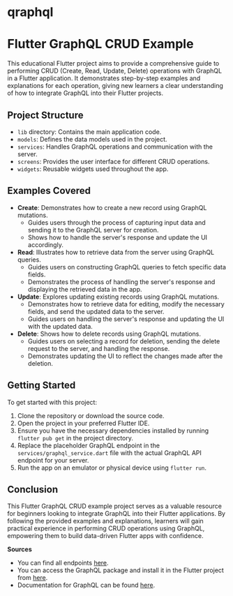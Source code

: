 # qraphql





<body>
  <h1>Flutter GraphQL CRUD Example</h1>

  <p>
    This educational Flutter project aims to provide a comprehensive guide to performing CRUD (Create, Read, Update,
    Delete) operations with GraphQL in a Flutter application. It demonstrates step-by-step examples and explanations
    for each operation, giving new learners a clear understanding of how to integrate GraphQL into their Flutter
    projects.
  </p>

  <h2>Project Structure</h2>

  <ul>
    <li><code>lib</code> directory: Contains the main application code.</li>
    <li><code>models</code>: Defines the data models used in the project.</li>
    <li><code>services</code>: Handles GraphQL operations and communication with the server.</li>
    <li><code>screens</code>: Provides the user interface for different CRUD operations.</li>
    <li><code>widgets</code>: Reusable widgets used throughout the app.</li>
  </ul>

  <h2>Examples Covered</h2>

  <ul>
    <li><strong>Create</strong>: Demonstrates how to create a new record using GraphQL mutations.
      <ul>
        <li>Guides users through the process of capturing input data and sending it to the GraphQL server for creation.</li>
        <li>Shows how to handle the server's response and update the UI accordingly.</li>
      </ul>
    </li>
    <li><strong>Read</strong>: Illustrates how to retrieve data from the server using GraphQL queries.
      <ul>
        <li>Guides users on constructing GraphQL queries to fetch specific data fields.</li>
        <li>Demonstrates the process of handling the server's response and displaying the retrieved data in the app.</li>
      </ul>
    </li>
    <li><strong>Update</strong>: Explores updating existing records using GraphQL mutations.
      <ul>
        <li>Demonstrates how to retrieve data for editing, modify the necessary fields, and send the updated data to the server.</li>
        <li>Guides users on handling the server's response and updating the UI with the updated data.</li>
      </ul>
    </li>
    <li><strong>Delete</strong>: Shows how to delete records using GraphQL mutations.
      <ul>
        <li>Guides users on selecting a record for deletion, sending the delete request to the server, and handling the response.</li>
        <li>Demonstrates updating the UI to reflect the changes made after the deletion.</li>
      </ul>
    </li>
  </ul>

  <h2>Getting Started</h2>

  <p>To get started with this project:</p>

  <ol>
    <li>Clone the repository or download the source code.</li>
    <li>Open the project in your preferred Flutter IDE.</li>
    <li>Ensure you have the necessary dependencies installed by running <code>flutter pub get</code> in the project directory.</li>
    <li>Replace the placeholder GraphQL endpoint in the <code>services/graphql_service.dart</code> file with the actual GraphQL API endpoint for your server.</li>
    <li>Run the app on an emulator or physical device using <code>flutter run</code>.</li>
  </ol>

  <h2>Conclusion</h2>

  <p>
    This Flutter GraphQL CRUD example project serves as a valuable resource for beginners looking to integrate GraphQL
    into their Flutter applications. By following the provided examples and explanations, learners will gain practical
    experience in performing CRUD operations using GraphQL, empowering them to build data-driven Flutter apps with
    confidence.
  </p>
</body>




<p><strong>Sources</strong></p>

<ul>
  <li>You can find all endpoints <a href="https://studio.apollographql.com/public/SpaceX-pxxbxen/variant/current/home">here</a>.</li>
  <li>You can access the GraphQL package and install it in the Flutter project from <a href="https://pub.dev/packages/graphql_flutter">here</a>.</li>
  <li>Documentation for GraphQL can be found <a href="https://graphql.org/">here</a>.</li>
</ul>
